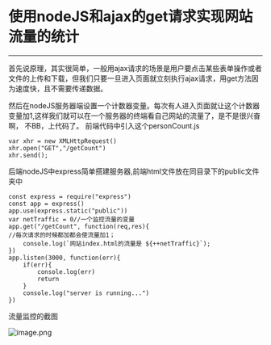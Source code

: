 # 使用nodeJS和ajax的get请求实现网站流量的统计

------
首先说原理，其实很简单，一般用ajax请求的场景是用户要点击某些表单操作或者文件的上传和下载，但我们只要一旦进入页面就立刻执行ajax请求，用get方法因为速度快，且不需要传递数据。

然后在nodeJS服务器端设置一个计数器变量。每次有人进入页面就让这个计数器变量加1,这样我们就可以在一个服务器的终端看自己网站的流量了，是不是很兴奋啊，
不BB，上代码了。
前端代码中引入这个personCount.js
```
var xhr = new XMLHttpRequest()
xhr.open("GET","/getCount")
xhr.send();

```
后端nodeJS中express简单搭建服务器,前端html文件放在同目录下的public文件夹中
```
const express = require("express")
const app = express()
app.use(express.static("public"))
var netTraffic = 0//一个监控流量的变量
app.get("/getCount", function(req,res){
//每次请求的时候都加都会使流量加1；
	console.log(`网站index.html的流量是 ${++netTraffic}`);
})
app.listen(3000, function(err){
	if(err){
		console.log(err)
		return
	}
	console.log("server is running...")
})
```
流量监控的截图


![image.png](http://upload-images.jianshu.io/upload_images/5222756-921165279ba46054.png?imageMogr2/auto-orient/strip%7CimageView2/2/w/1240)